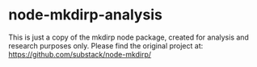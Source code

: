 # node-mkdirp-analysis
This is just a copy of the mkdirp node package, created for analysis and research purposes only. Please find the original project at: https://github.com/substack/node-mkdirp/

